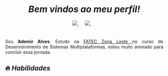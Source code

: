 <h1 align="center"><i>Bem vindos ao meu perfil!</i> </h1>

<p align='center'>
  <a href="https://www.linkedin.com/in/diogo-lima-carvalho/" target="_blank">
    <img src="https://img.shields.io/badge/linkedin-%230077B5.svg?&style=for-the-badge&logo=linkedin&logoColor=white">
  </a>&nbsp;&nbsp;&nbsp;&nbsp;
    
  <a href="mailto:diogo.carvalho.lc@gmail.com" target="_blank">
    <img src="https://img.shields.io/badge/gmail-%23D14836.svg?&style=for-the-badge&logo=gmail&logoColor=white" />
  </a>&nbsp;&nbsp;&nbsp;&nbsp;
<!-- 
  <a href="#" target="_blank">
   <img src="https://img.shields.io/badge/-@diogoCarvalho-E1306C?&style=for-the-badge&logo=instagram&logoColor=white"/>
  </a>&nbsp;&nbsp;&nbsp;&nbsp;
-->
</p>

<h1></h1> 

<p align='justify'>Sou <b>Ademir Alves</b>. Estudo na <a href="http://www.fateczl.edu.br/dsmp" target="_blank"> FATEC Zona Leste </a> no curso de Desenvolvimento de Sistemas Multiplataformas, estou muito animado para concluir essa jornada.

</p>

<h2>🔥 <i>Habilidades</i> </h2> 




